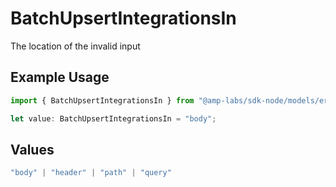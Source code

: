# BatchUpsertIntegrationsIn

The location of the invalid input

## Example Usage

```typescript
import { BatchUpsertIntegrationsIn } from "@amp-labs/sdk-node/models/errors";

let value: BatchUpsertIntegrationsIn = "body";
```

## Values

```typescript
"body" | "header" | "path" | "query"
```